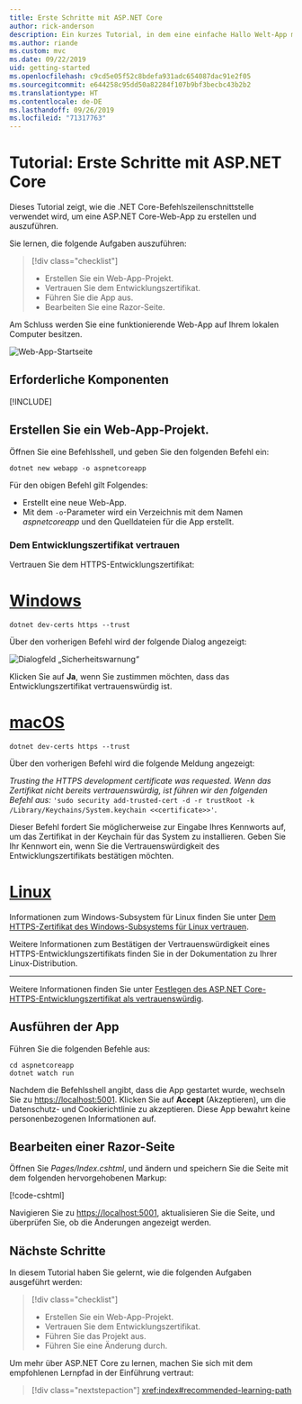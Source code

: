 ```yaml
---
title: Erste Schritte mit ASP.NET Core
author: rick-anderson
description: Ein kurzes Tutorial, in dem eine einfache Hallo Welt-App mit ASP.NET Core erstellt und ausgeführt wird.
ms.author: riande
ms.custom: mvc
ms.date: 09/22/2019
uid: getting-started
ms.openlocfilehash: c9cd5e05f52c8bdefa931adc654087dac91e2f05
ms.sourcegitcommit: e644258c95dd50a82284f107b9bf3becbc43b2b2
ms.translationtype: HT
ms.contentlocale: de-DE
ms.lasthandoff: 09/26/2019
ms.locfileid: "71317763"
---
```

# <a name="tutorial-get-started-with-aspnet-core"></a>Tutorial: Erste Schritte mit ASP.NET Core

Dieses Tutorial zeigt, wie die .NET Core-Befehlszeilenschnittstelle verwendet wird, um eine ASP.NET Core-Web-App zu erstellen und auszuführen.

Sie lernen, die folgende Aufgaben auszuführen:

> [!div class="checklist"]
> * Erstellen Sie ein Web-App-Projekt.
> * Vertrauen Sie dem Entwicklungszertifikat.
> * Führen Sie die App aus.
> * Bearbeiten Sie eine Razor-Seite.

Am Schluss werden Sie eine funktionierende Web-App auf Ihrem lokalen Computer besitzen.

![Web-App-Startseite](_static/home-page.png)

## <a name="prerequisites"></a>Erforderliche Komponenten

[!INCLUDE[](~/includes/3.0-SDK.md)]

## <a name="create-a-web-app-project"></a>Erstellen Sie ein Web-App-Projekt.

Öffnen Sie eine Befehlsshell, und geben Sie den folgenden Befehl ein:

```dotnetcli
dotnet new webapp -o aspnetcoreapp
```

Für den obigen Befehl gilt Folgendes:

* Erstellt eine neue Web-App.  
* Mit dem `-o`-Parameter wird ein Verzeichnis mit dem Namen *aspnetcoreapp* und den Quelldateien für die App erstellt.

### <a name="trust-the-development-certificate"></a>Dem Entwicklungszertifikat vertrauen

Vertrauen Sie dem HTTPS-Entwicklungszertifikat:

# <a name="windowstabwindows"></a>[Windows](#tab/windows)

```dotnetcli
dotnet dev-certs https --trust
```

Über den vorherigen Befehl wird der folgende Dialog angezeigt:

![Dialogfeld „Sicherheitswarnung“](~/getting-started/_static/cert.png)

Klicken Sie auf **Ja**, wenn Sie zustimmen möchten, dass das Entwicklungszertifikat vertrauenswürdig ist.

# <a name="macostabmacos"></a>[macOS](#tab/macos)

```dotnetcli
dotnet dev-certs https --trust
```

Über den vorherigen Befehl wird die folgende Meldung angezeigt:

*Trusting the HTTPS development certificate was requested. Wenn das Zertifikat nicht bereits vertrauenswürdig, ist führen wir den folgenden Befehl aus:*  `'sudo security add-trusted-cert -d -r trustRoot -k /Library/Keychains/System.keychain <<certificate>>'`.

Dieser Befehl fordert Sie möglicherweise zur Eingabe Ihres Kennworts auf, um das Zertifikat in der Keychain für das System zu installieren. Geben Sie Ihr Kennwort ein, wenn Sie die Vertrauenswürdigkeit des Entwicklungszertifikats bestätigen möchten.

# <a name="linuxtablinux"></a>[Linux](#tab/linux)

Informationen zum Windows-Subsystem für Linux finden Sie unter [Dem HTTPS-Zertifikat des Windows-Subsystems für Linux vertrauen](xref:security/enforcing-ssl#wsl).

Weitere Informationen zum Bestätigen der Vertrauenswürdigkeit eines HTTPS-Entwicklungszertifikats finden Sie in der Dokumentation zu Ihrer Linux-Distribution.

---

Weitere Informationen finden Sie unter [Festlegen des ASP.NET Core-HTTPS-Entwicklungszertifikat als vertrauenswürdig](xref:security/enforcing-ssl#trust-the-aspnet-core-https-development-certificate-on-windows-and-macos).

## <a name="run-the-app"></a>Ausführen der App

Führen Sie die folgenden Befehle aus:

```dotnetcli
cd aspnetcoreapp
dotnet watch run
```

Nachdem die Befehlsshell angibt, dass die App gestartet wurde, wechseln Sie zu [https://localhost:5001](https://localhost:5001). Klicken Sie auf **Accept** (Akzeptieren), um die Datenschutz- und Cookierichtlinie zu akzeptieren. Diese App bewahrt keine personenbezogenen Informationen auf.

## <a name="edit-a-razor-page"></a>Bearbeiten einer Razor-Seite

Öffnen Sie *Pages/Index.cshtml*, und ändern und speichern Sie die Seite mit dem folgenden hervorgehobenen Markup:

[!code-cshtml[](sample/index.cshtml?highlight=9)]

Navigieren Sie zu [https://localhost:5001](https://localhost:5001), aktualisieren Sie die Seite, und überprüfen Sie, ob die Änderungen angezeigt werden.

## <a name="next-steps"></a>Nächste Schritte

In diesem Tutorial haben Sie gelernt, wie die folgenden Aufgaben ausgeführt werden:

> [!div class="checklist"]
> * Erstellen Sie ein Web-App-Projekt.
> * Vertrauen Sie dem Entwicklungszertifikat.
> * Führen Sie das Projekt aus.
> * Führen Sie eine Änderung durch.

Um mehr über ASP.NET Core zu lernen, machen Sie sich mit dem empfohlenen Lernpfad in der Einführung vertraut:

> [!div class="nextstepaction"]
> <xref:index#recommended-learning-path>
